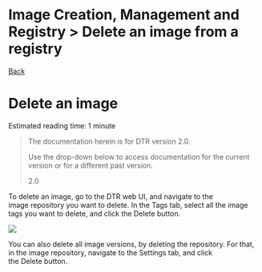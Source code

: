 # Image Creation, Management and Registry > Delete ​​an ​​image​​ from ​​a ​​registry
[Back](./ReadMe.md)

Delete an image
===============

Estimated reading time: 1 minute

> The documentation herein is for DTR version 2.0.
>
> Use the drop-down below to access documentation for the current version or for a different past version.
>
> 2.0

To delete an image, go to the DTR web UI, and navigate to the image repository you want to delete. In the Tags tab, select all the image tags you want to delete, and click the Delete button.

![](https://docs.docker.com/datacenter/dtr/2.0/images/delete-an-image-1.png)

You can also delete all image versions, by deleting the repository. For that, in the image repository, navigate to the Settings tab, and click the Delete button.